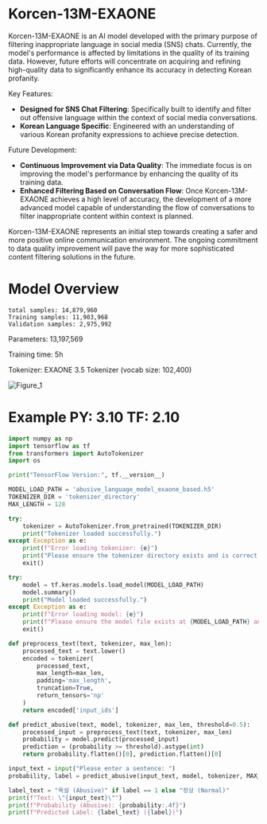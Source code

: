 # Korcen-13M-EXAONE
Korcen-13M-EXAONE is an AI model developed with the primary purpose of filtering inappropriate language in social media (SNS) chats. Currently, the model's performance is affected by limitations in the quality of its training data. However, future efforts will concentrate on acquiring and refining high-quality data to significantly enhance its accuracy in detecting Korean profanity.

Key Features:
- **Designed for SNS Chat Filtering**: Specifically built to identify and filter out offensive language within the context of social media conversations.
- **Korean Language Specific**: Engineered with an understanding of various Korean profanity expressions to achieve precise detection.
  
Future Development:
- **Continuous Improvement via Data Quality**: The immediate focus is on improving the model's performance by enhancing the quality of its training data.
- **Enhanced Filtering Based on Conversation Flow**: Once Korcen-13M-EXAONE achieves a high level of accuracy, the development of a more advanced model capable of understanding the flow of conversations to filter inappropriate content within context is planned.
  
Korcen-13M-EXAONE represents an initial step towards creating a safer and more positive online communication environment. The ongoing commitment to data quality improvement will pave the way for more sophisticated content filtering solutions in the future.

# Model Overview
```
total samples: 14,879,960
Training samples: 11,903,968
Validation samples: 2,975,992
```

Parameters: 13,197,569

Training time: 5h

Tokenizer: EXAONE 3.5 Tokenizer (vocab size: 102,400)

![Figure_1](https://github.com/user-attachments/assets/08abd495-f039-4f00-af54-d95001a1c05f)

# Example PY: 3.10 TF: 2.10
```py
import numpy as np
import tensorflow as tf
from transformers import AutoTokenizer
import os

print("TensorFlow Version:", tf.__version__)

MODEL_LOAD_PATH = 'abusive_language_model_exaone_based.h5'
TOKENIZER_DIR = 'tokenizer_directory'
MAX_LENGTH = 128

try:
    tokenizer = AutoTokenizer.from_pretrained(TOKENIZER_DIR)
    print("Tokenizer loaded successfully.")
except Exception as e:
    print(f"Error loading tokenizer: {e}")
    print("Please ensure the tokenizer directory exists and is correct.")
    exit()

try:
    model = tf.keras.models.load_model(MODEL_LOAD_PATH)
    model.summary()
    print("Model loaded successfully.")
except Exception as e:
    print(f"Error loading model: {e}")
    print(f"Please ensure the model file exists at {MODEL_LOAD_PATH} and TensorFlow version is compatible.")
    exit()

def preprocess_text(text, tokenizer, max_len):
    processed_text = text.lower()
    encoded = tokenizer(
        processed_text,
        max_length=max_len,
        padding='max_length',
        truncation=True,
        return_tensors='np'
    )
    return encoded['input_ids']

def predict_abusive(text, model, tokenizer, max_len, threshold=0.5):
    processed_input = preprocess_text(text, tokenizer, max_len)
    probability = model.predict(processed_input)
    prediction = (probability >= threshold).astype(int)
    return probability.flatten()[0], prediction.flatten()[0]

input_text = input("Please enter a sentence: ")
probability, label = predict_abusive(input_text, model, tokenizer, MAX_LENGTH)

label_text = "욕설 (Abusive)" if label == 1 else "정상 (Normal)"
print(f"Text: \"{input_text}\"")
print(f"Probability (Abusive): {probability:.4f}")
print(f"Predicted Label: {label_text} ({label})")
```

